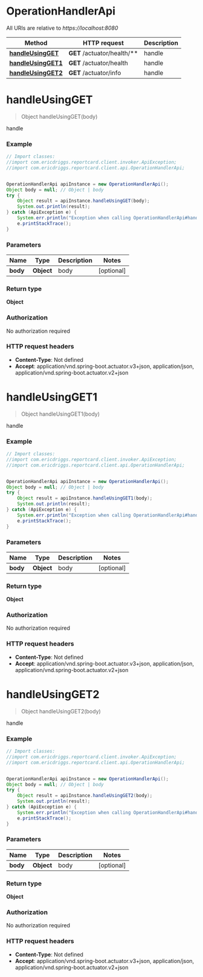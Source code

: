 # OperationHandlerApi

All URIs are relative to *https://localhost:8080*

Method | HTTP request | Description
------------- | ------------- | -------------
[**handleUsingGET**](OperationHandlerApi.md#handleUsingGET) | **GET** /actuator/health/** | handle
[**handleUsingGET1**](OperationHandlerApi.md#handleUsingGET1) | **GET** /actuator/health | handle
[**handleUsingGET2**](OperationHandlerApi.md#handleUsingGET2) | **GET** /actuator/info | handle


<a name="handleUsingGET"></a>
# **handleUsingGET**
> Object handleUsingGET(body)

handle

### Example
```java
// Import classes:
//import com.ericdriggs.reportcard.client.invoker.ApiException;
//import com.ericdriggs.reportcard.client.api.OperationHandlerApi;


OperationHandlerApi apiInstance = new OperationHandlerApi();
Object body = null; // Object | body
try {
    Object result = apiInstance.handleUsingGET(body);
    System.out.println(result);
} catch (ApiException e) {
    System.err.println("Exception when calling OperationHandlerApi#handleUsingGET");
    e.printStackTrace();
}
```

### Parameters

Name | Type | Description  | Notes
------------- | ------------- | ------------- | -------------
 **body** | **Object**| body | [optional]

### Return type

**Object**

### Authorization

No authorization required

### HTTP request headers

 - **Content-Type**: Not defined
 - **Accept**: application/vnd.spring-boot.actuator.v3+json, application/json, application/vnd.spring-boot.actuator.v2+json

<a name="handleUsingGET1"></a>
# **handleUsingGET1**
> Object handleUsingGET1(body)

handle

### Example
```java
// Import classes:
//import com.ericdriggs.reportcard.client.invoker.ApiException;
//import com.ericdriggs.reportcard.client.api.OperationHandlerApi;


OperationHandlerApi apiInstance = new OperationHandlerApi();
Object body = null; // Object | body
try {
    Object result = apiInstance.handleUsingGET1(body);
    System.out.println(result);
} catch (ApiException e) {
    System.err.println("Exception when calling OperationHandlerApi#handleUsingGET1");
    e.printStackTrace();
}
```

### Parameters

Name | Type | Description  | Notes
------------- | ------------- | ------------- | -------------
 **body** | **Object**| body | [optional]

### Return type

**Object**

### Authorization

No authorization required

### HTTP request headers

 - **Content-Type**: Not defined
 - **Accept**: application/vnd.spring-boot.actuator.v3+json, application/json, application/vnd.spring-boot.actuator.v2+json

<a name="handleUsingGET2"></a>
# **handleUsingGET2**
> Object handleUsingGET2(body)

handle

### Example
```java
// Import classes:
//import com.ericdriggs.reportcard.client.invoker.ApiException;
//import com.ericdriggs.reportcard.client.api.OperationHandlerApi;


OperationHandlerApi apiInstance = new OperationHandlerApi();
Object body = null; // Object | body
try {
    Object result = apiInstance.handleUsingGET2(body);
    System.out.println(result);
} catch (ApiException e) {
    System.err.println("Exception when calling OperationHandlerApi#handleUsingGET2");
    e.printStackTrace();
}
```

### Parameters

Name | Type | Description  | Notes
------------- | ------------- | ------------- | -------------
 **body** | **Object**| body | [optional]

### Return type

**Object**

### Authorization

No authorization required

### HTTP request headers

 - **Content-Type**: Not defined
 - **Accept**: application/vnd.spring-boot.actuator.v3+json, application/json, application/vnd.spring-boot.actuator.v2+json

